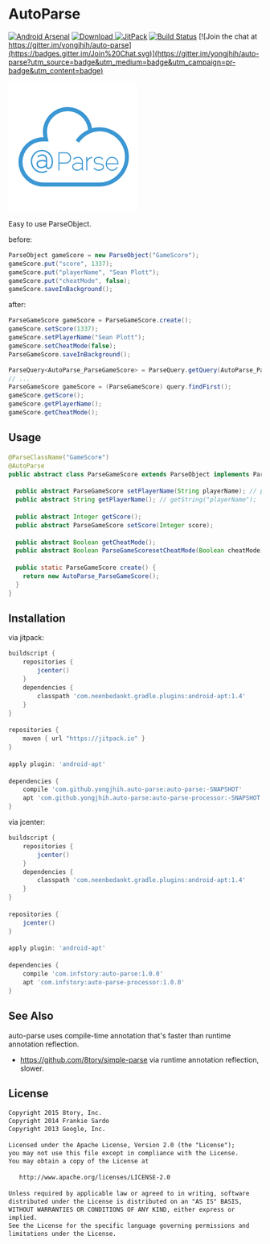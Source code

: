 # AutoParse

[![Android Arsenal](https://img.shields.io/badge/Android%20Arsenal-AutoParse-brightgreen.svg?style=flat)](http://android-arsenal.com/details/1/2156)
[![Download](https://api.bintray.com/packages/yongjhih/maven/auto-parse/images/download.svg) ](https://bintray.com/yongjhih/maven/auto-parse/_latestVersion)
[![JitPack](https://img.shields.io/github/tag/yongjhih/auto-parse.svg?label=JitPack)](https://jitpack.io/#yongjhih/auto-parse)
[![Build Status](https://travis-ci.org/yongjhih/auto-parse.svg)](https://travis-ci.org/yongjhih/auto-parse)
[![Join the chat at https://gitter.im/yongjhih/auto-parse](https://badges.gitter.im/Join%20Chat.svg)](https://gitter.im/yongjhih/auto-parse?utm_source=badge&utm_medium=badge&utm_campaign=pr-badge&utm_content=badge)

[![auto-parse](art/auto-parse.png)](art/auto-parse.png)

Easy to use ParseObject.

before:

```java
ParseObject gameScore = new ParseObject("GameScore");
gameScore.put("score", 1337);
gameScore.put("playerName", "Sean Plott");
gameScore.put("cheatMode", false);
gameScore.saveInBackground();
```

after:

```java
ParseGameScore gameScore = ParseGameScore.create();
gameScore.setScore(1337);
gameScore.setPlayerName("Sean Plott");
gameScore.setCheatMode(false);
ParseGameScore.saveInBackground();
```

```java
ParseQuery<AutoParse_ParseGameScore> = ParseQuery.getQuery(AutoParse_ParseGameScore.class);
// ...
ParseGameScore gameScore = (ParseGameScore) query.findFirst();
gameScore.getScore();
gameScore.getPlayerName();
gameScore.getCheatMode();
```

## Usage


```java
@ParseClassName("GameScore")
@AutoParse
public abstract class ParseGameScore extends ParseObject implements Parcelable {

  public abstract ParseGameScore setPlayerName(String playerName); // put("playerName", name);
  public abstract String getPlayerName(); // getString("playerName");

  public abstract Integer getScore();
  public abstract ParseGameScore setScore(Integer score);

  public abstract Boolean getCheatMode();
  public abstract Boolean ParseGameScoresetCheatMode(Boolean cheatMode);

  public static ParseGameScore create() {
    return new AutoParse_ParseGameScore();
  }
}
```

## Installation

via jitpack:

```gradle
buildscript {
    repositories {
        jcenter()
    }
    dependencies {
        classpath 'com.neenbedankt.gradle.plugins:android-apt:1.4'
    }
}

repositories {
    maven { url "https://jitpack.io" }
}

apply plugin: 'android-apt'

dependencies {
    compile 'com.github.yongjhih.auto-parse:auto-parse:-SNAPSHOT'
    apt 'com.github.yongjhih.auto-parse:auto-parse-processor:-SNAPSHOT'
}
```

via jcenter:

```gradle
buildscript {
    repositories {
        jcenter()
    }
    dependencies {
        classpath 'com.neenbedankt.gradle.plugins:android-apt:1.4'
    }
}

repositories {
    jcenter()
}

apply plugin: 'android-apt'

dependencies {
    compile 'com.infstory:auto-parse:1.0.0'
    apt 'com.infstory:auto-parse-processor:1.0.0'
}
```

## See Also

auto-parse uses compile-time annotation that's faster than runtime annotation reflection.

* https://github.com/8tory/simple-parse via runtime annotation reflection, slower.

## License

```
Copyright 2015 8tory, Inc.
Copyright 2014 Frankie Sardo
Copyright 2013 Google, Inc.

Licensed under the Apache License, Version 2.0 (the "License");
you may not use this file except in compliance with the License.
You may obtain a copy of the License at

   http://www.apache.org/licenses/LICENSE-2.0

Unless required by applicable law or agreed to in writing, software
distributed under the License is distributed on an "AS IS" BASIS,
WITHOUT WARRANTIES OR CONDITIONS OF ANY KIND, either express or implied.
See the License for the specific language governing permissions and
limitations under the License.
```
